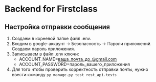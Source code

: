 # Backend for Firstclass

## Настройка отправки сообщения
1. Создаем в корневой папке файл .env.
2. Входим в google-аккаунт -> Безопасность -> Пароли приложений. Создаем пароль приложения.
3. Записываем в файл .env ключи:
   * ACCOUNT_NAME=ваша_почта_до_@gmail.com
   * ACCOUNT_PASSWORD=пароль_вашего_приложения
4. Для того чтобы проверить корректность отправки почты, нужно ввести команду ```py manage.py test rest_api.tests```